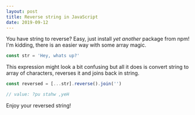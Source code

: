 ```yaml
---
layout: post
title: Reverse string in JavaScript
date: 2019-09-12
---
```


You have string to reverse? Easy, just install _yet another_ package from npm! I'm kidding, there is an easier way with some array magic.

```js
const str = 'Hey, whats up?'
```

This expression might look a bit confusing but all it does is convert string to array of characters, reverses it and joins back in string.

```js
const reversed = [...str].reverse().join('')

// value: ?pu stahw ,yeH
```

Enjoy your reversed string!
